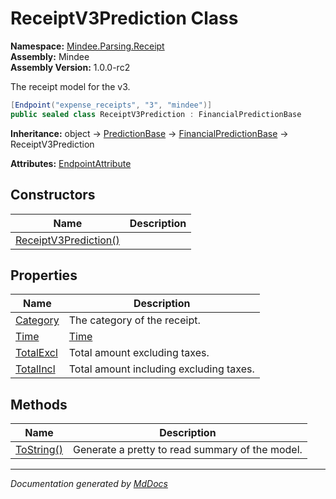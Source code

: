 ﻿<!--  
  <auto-generated>   
    The contents of this file were generated by a tool.  
    Changes to this file may be list if the file is regenerated  
  </auto-generated>   
-->

# ReceiptV3Prediction Class

**Namespace:** [Mindee.Parsing.Receipt](../index.md)  
**Assembly:** Mindee  
**Assembly Version:** 1.0.0\-rc2

The receipt model for the v3.

```csharp
[Endpoint("expense_receipts", "3", "mindee")]
public sealed class ReceiptV3Prediction : FinancialPredictionBase
```

**Inheritance:** object → [PredictionBase](../../Common/PredictionBase/index.md) → [FinancialPredictionBase](../../Common/FinancialPredictionBase/index.md) → ReceiptV3Prediction

**Attributes:** [EndpointAttribute](../../EndpointAttribute/index.md)

## Constructors

| Name                                           | Description |
| ---------------------------------------------- | ----------- |
| [ReceiptV3Prediction()](constructors/index.md) |             |

## Properties

| Name                                 | Description                             |
| ------------------------------------ | --------------------------------------- |
| [Category](properties/Category.md)   | The category of the receipt.            |
| [Time](properties/Time.md)           | [Time](../Time/index.md)                |
| [TotalExcl](properties/TotalExcl.md) | Total amount excluding taxes.           |
| [TotalIncl](properties/TotalIncl.md) | Total amount including excluding taxes. |

## Methods

| Name                              | Description                                     |
| --------------------------------- | ----------------------------------------------- |
| [ToString()](methods/ToString.md) | Generate a pretty to read summary of the model. |

___

*Documentation generated by [MdDocs](https://github.com/ap0llo/mddocs)*
